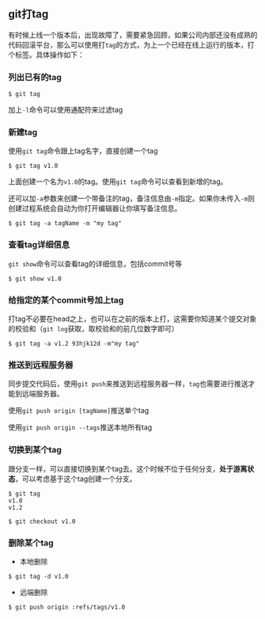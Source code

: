 ## git打tag

有时候上线一个版本后，出现故障了，需要紧急回顾，如果公司内部还没有成熟的代码回滚平台，那么可以使用打`tag`的方式，为上一个已经在线上运行的版本，打个标签。具体操作如下：

### 列出已有的tag

```shell
$ git tag
```

加上`-l`命令可以使用通配符来过滤tag

### 新建tag

使用`git tag`命令跟上tag名字，直接创建一个tag

```shell
$ git tag v1.0
```

上面创建一个名为`v1.0`的tag。使用`git tag`命令可以查看到新增的tag。

还可以加`-a`参数来创建一个带备注的tag，备注信息由`-m`指定。如果你未传入`-m`则创建过程系统会自动为你打开编辑器让你填写备注信息。

```shell
$ git tag -a tagName -m "my tag"
```

### 查看tag详细信息

`git show`命令可以查看tag的详细信息，包括commit号等

```shell
$ git show v1.0
```

### 给指定的某个commit号加上tag

打tag不必要在head之上，也可以在之前的版本上打，这需要你知道某个提交对象的校验和（`git log`获取，取校验和的前几位数字即可）

```shell
$ git tag -a v1.2 93hjk12d -m"my tag"
```

### 推送到远程服务器

同步提交代码后，使用`git push`来推送到远程服务器一样，`tag`也需要进行推送才能到远端服务器。

使用`git push origin [tagName]`推送单个tag

使用`git push origin --tags`推送本地所有tag

### 切换到某个tag

跟分支一样，可以直接切换到某个tag去。这个时候不位于任何分支，**处于游离状态**，可以考虑基于这个tag创建一个分支。

```shell
$ git tag
v1.0
v1.2

$ git checkout v1.0

```

### 删除某个tag

- 本地删除

```shell
$ git tag -d v1.0
```



- 远端删除

```shell
$ git push origin :refs/tags/v1.0
```


